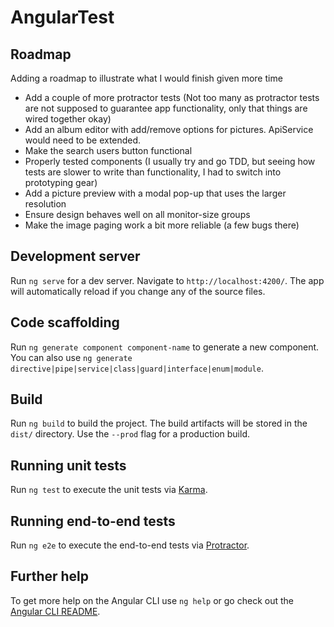 # AngularTest

## Roadmap
Adding a roadmap to illustrate what I would finish given more time

- Add a couple of more protractor tests (Not too many as protractor tests are not supposed to guarantee app functionality, only that things are wired together okay)
- Add an album editor with add/remove options for pictures. ApiService would need to be extended.
- Make the search users button functional
- Properly tested components (I usually try and go TDD, but seeing how tests are slower to write than functionality, I had to switch into prototyping gear)
- Add a picture preview with a modal pop-up that uses the larger resolution
- Ensure design behaves well on all monitor-size groups
- Make the image paging work a bit more reliable (a few bugs there)

## Development server

Run `ng serve` for a dev server. Navigate to `http://localhost:4200/`. The app will automatically reload if you change any of the source files.

## Code scaffolding

Run `ng generate component component-name` to generate a new component. You can also use `ng generate directive|pipe|service|class|guard|interface|enum|module`.

## Build

Run `ng build` to build the project. The build artifacts will be stored in the `dist/` directory. Use the `--prod` flag for a production build.

## Running unit tests

Run `ng test` to execute the unit tests via [Karma](https://karma-runner.github.io).

## Running end-to-end tests

Run `ng e2e` to execute the end-to-end tests via [Protractor](http://www.protractortest.org/).

## Further help

To get more help on the Angular CLI use `ng help` or go check out the [Angular CLI README](https://github.com/angular/angular-cli/blob/master/README.md).

